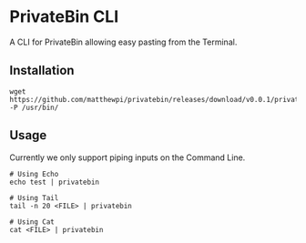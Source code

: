 # PrivateBin CLI
A CLI for PrivateBin allowing easy pasting from the Terminal.

## Installation
```shell script
wget https://github.com/matthewpi/privatebin/releases/download/v0.0.1/privatebin -P /usr/bin/
```

## Usage
Currently we only support piping inputs on the Command Line.
```shell script
# Using Echo
echo test | privatebin

# Using Tail
tail -n 20 <FILE> | privatebin

# Using Cat
cat <FILE> | privatebin
```
